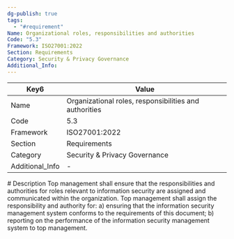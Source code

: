 ```yaml
---
dg-publish: true
tags:
  - "#requirement"
Name: Organizational roles, responsibilities and authorities
Code: "5.3"
Framework: ISO27001:2022
Section: Requirements
Category: Security & Privacy Governance
Additional_Info: 
---
```


<div><table class="dataview table-view-table"><thead class="table-view-thead"><tr class="table-view-tr-header"><th class="table-view-th"><span>Key</span><span class="dataview small-text">6</span></th><th class="table-view-th"><span>Value</span></th></tr></thead><tbody class="table-view-tbody"><tr><td><span>Name</span></td><td><span>Organizational roles, responsibilities and authorities</span></td></tr><tr><td><span>Code</span></td><td><span>5.3</span></td></tr><tr><td><span>Framework</span></td><td><span>ISO27001:2022</span></td></tr><tr><td><span>Section</span></td><td><span>Requirements</span></td></tr><tr><td><span>Category</span></td><td><span>Security &amp; Privacy Governance</span></td></tr><tr><td><span>Additional_Info</span></td><td><span>-</span></td></tr></tbody></table></div>
# Description
Top management shall ensure that the responsibilities and authorities for roles relevant to information security are assigned and communicated within the organization. 
Top management shall assign the responsibility and authority for: 
a) ensuring that the information security management system conforms to the requirements of this document; 
b) reporting on the performance of the information security management system to top management.
